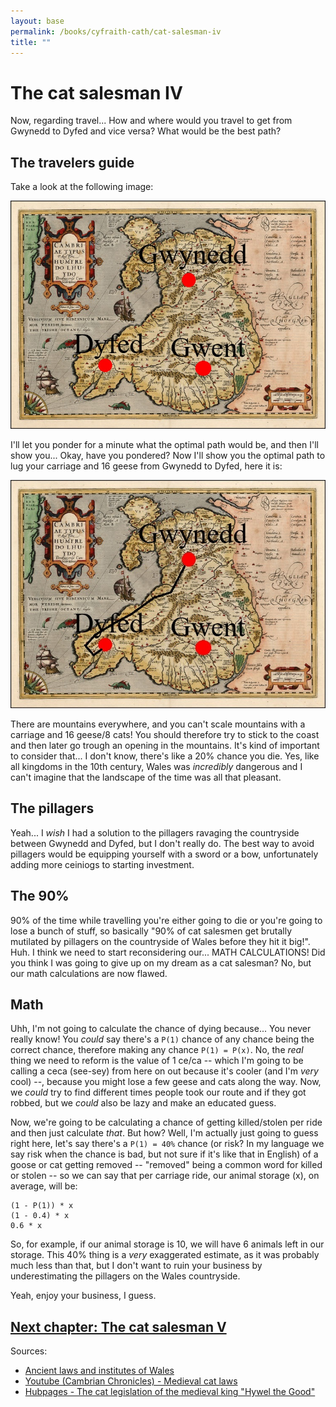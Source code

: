 ```yaml
---
layout: base
permalink: /books/cyfraith-cath/cat-salesman-iv
title: ""
---
```


# The cat salesman IV
Now, regarding travel... How and where would you travel to get from
Gwynedd to Dyfed and vice versa? What would be the best path?

## The travelers guide
Take a look at the following image:

[![Map of wales](/images/wales-map.jpg)](/)

I'll let you ponder for a minute what the optimal path would be, and then
I'll show you... Okay, have you pondered? Now I'll show you the optimal
path to lug your carriage and 16 geese from Gwynedd to Dyfed, here it is:

[![The path](/images/wales-map-path.jpg)](/)

There are mountains everywhere, and you can't scale mountains with a carriage
and 16 geese/8 cats! You should therefore try to stick to the coast and then
later go trough an opening in the mountains. It's kind of important to consider
that... I don't know, there's like a 20% chance you die. Yes, like all kingdoms
in the 10th century, Wales was *incredibly* dangerous and I can't imagine that
the landscape of the time was all that pleasant.

## The pillagers
Yeah... I *wish* I had a solution to the pillagers ravaging the countryside
between Gwynedd and Dyfed, but I don't really do. The best way to avoid pillagers
would be equipping yourself with a sword or a bow, unfortunately adding more
ceiniogs to starting investment.

## The 90%
90% of the time while travelling you're either going to die or you're going to
lose a bunch of stuff, so basically "90% of cat salesmen get brutally mutilated
by pillagers on the countryside of Wales before they hit it big!". Huh. I think
we need to start reconsidering our... MATH CALCULATIONS! Did you think I was going
to give up on my dream as a cat salesman? No, but our math calculations are now
flawed.

## Math
Uhh, I'm not going to calculate the chance of dying because... You never really
know! You *could* say there's a ``P(1)`` chance of any chance being the correct
chance, therefore making any chance ``P(1) = P(x)``. No, the *real* thing we
need to reform is the value of 1 ce/ca -- which I'm going to be calling a ceca
(see-sey) from here on out because it's cooler (and I'm *very* cool) --, because
you might lose a few geese and cats along the way. Now, we *could* try to find
different times people took our route and if they got robbed, but we *could*
also be lazy and make an educated guess.

Now, we're going to be calculating a chance of getting killed/stolen per ride
and then just calculate *that*. But how? Well, I'm actually just going to guess
right here, let's say there's a ``P(1) = 40%`` chance (or risk? In my language
we say risk when the chance is bad, but not sure if it's like that in English)
of a goose or cat getting removed -- "removed" being a common word for killed
or stolen -- so we can say that per carriage ride, our animal storage (x), on
average, will be:

```
(1 - P(1)) * x
(1 - 0.4) * x
0.6 * x
```

So, for example, if our animal storage is 10, we will have 6 animals left in
our storage. This 40% thing is a *very* exaggerated estimate, as it was
probably much less than that, but I don't want to ruin your business by
underestimating the pillagers on the Wales countryside.

Yeah, enjoy your business, I guess.

## [Next chapter: The cat salesman V](/books/cyfraith-cath/cat-salesman-v)

Sources:
- [Ancient laws and
institutes of Wales](https://archive.org/details/bub_gb_4_qi_6p1ZucC/page/27/mode/2up)
- [Youtube (Cambrian Chronicles) -
Medieval cat laws](https://www.youtube.com/watch?v=jD3b1s-s9bk&themeRefresh=1)
- [Hubpages - The cat legislation of the medieval king
"Hywel the Good"](https://discover.hubpages.com/animals/the-cat-legislation-of-the-medieval-king-hywel-the-good)
